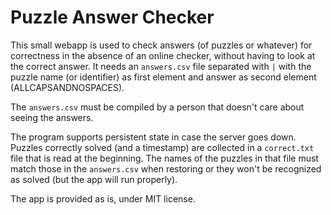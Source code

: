 # Puzzle Answer Checker

This small webapp is used to check answers (of puzzles or whatever) for correctness in the absence of an online checker, without having to look at the correct answer. It needs an `answers.csv` file separated with `|` with the puzzle name (or identifier) as first element and answer as second element (ALLCAPSANDNOSPACES).

The `answers.csv` must be compiled by a person that doesn't care about seeing the answers.

The program supports persistent state in case the server goes down. Puzzles correctly solved (and a timestamp) are collected in a `correct.txt` file that is read at the beginning. The names of the puzzles in that file must match those in the `answers.csv` when restoring or they won't be recognized as solved (but the app will run properly).


The app is provided as is, under MIT license.
